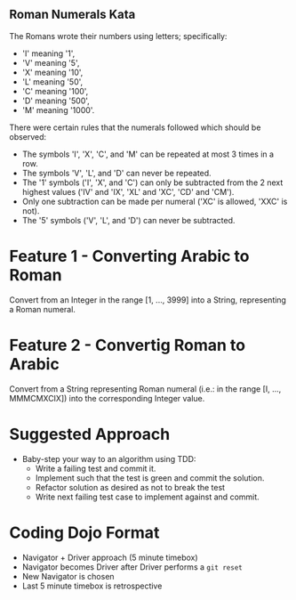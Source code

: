 ## Roman Numerals Kata

The Romans wrote their numbers using letters; specifically: 
* 'I' meaning '1', 
* 'V' meaning '5',
* 'X' meaning '10',
* 'L' meaning '50',
* 'C' meaning '100',
* 'D' meaning '500',
* 'M' meaning '1000'.

There were certain rules that the numerals followed which should be observed:
* The symbols 'I', 'X', 'C', and 'M' can be repeated at most 3 times in a row.
* The symbols 'V', 'L', and 'D' can never be repeated. 
* The '1' symbols ('I', 'X', and 'C') can only be subtracted from the 2 next
  highest values ('IV' and 'IX', 'XL' and 'XC', 'CD' and 'CM').
* Only one subtraction can be made per numeral ('XC' is allowed, 'XXC' is not).
* The '5' symbols ('V', 'L', and 'D') can never be subtracted.

# Feature 1 - Converting Arabic to Roman
Convert from an Integer in the range \[1, ..., 3999\] into a String, representing
a Roman numeral.

# Feature 2 - Convertig Roman to Arabic
Convert from a String representing Roman numeral (i.e.: in the range
\[I, ..., MMMCMXCIX\]) into the corresponding Integer value.

# Suggested Approach

* Baby-step your way to an algorithm using TDD:
  * Write a failing test and commit it.
  * Implement such that the test is green and commit the solution.
  * Refactor solution as desired as not to break the test
  * Write next failing test case to implement against and commit.

# Coding Dojo Format

* Navigator + Driver approach (5 minute timebox)
* Navigator becomes Driver after Driver performs a `git reset`
* New Navigator is chosen
* Last 5 minute timebox is retrospective

